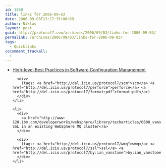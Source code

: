 ```yaml
---
id: 1300
title: links for 2006-09-03
date: 2006-09-03T13:17:37+00:00
author: Niklas
layout: post
guid: http://protocol7.com/archives/2006/09/03/links-for-2006-09-03/
permalink: /archives/2006/09/03/links-for-2006-09-03/
tags:
  - Quicklinks
cocomment_trackall:
  - 
---
```

<div class='microid-91c9a6d7a5cea47384626df78a1df14133e72c10'>
  <ul>
    <li>
      <div>
        <a href="http://www.perforce.com/perforce/bestpractices.pdf">High-level Best Practices in Software Configuration Management</a>
      </div>
      
      <div>
        (tags: <a href="http://del.icio.us/protocol7/scm">scm</a> <a href="http://del.icio.us/protocol7/perforce">perforce</a> <a href="http://del.icio.us/protocol7/format:pdf">format:pdf</a>)
      </div>
    </li>
    
    <li>
      <div>
        <a href="http://www-128.ibm.com/developerworks/websphere/library/techarticles/0608_vanstone/0608_vanstone.html">Enabling SSL in an existing WebSphere MQ cluster</a>
      </div>
      
      <div>
        (tags: <a href="http://del.icio.us/protocol7/wmq">wmq</a> <a href="http://del.icio.us/protocol7/ssl">ssl</a> <a href="http://del.icio.us/protocol7/by:ian_vanstone">by:ian_vanstone</a>)
      </div>
    </li>
  </ul>
</div>